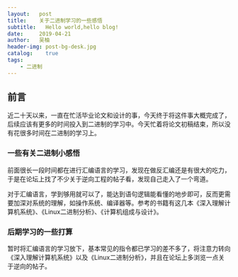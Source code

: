```yaml
---
layout:   post
title:    关于二进制学习的一些感悟
subtitle:   Hello world,hello blog!
date:     2019-04-21
author:   吴柚
header-img: post-bg-desk.jpg
catalog:    true
tags:
    - 二进制
---
```


## 前言

近二十天以来，一直在忙活毕业论文和设计的事，今天终于将这件事大概完成了，后续应该有更多的时间投入到二进制的学习中。今天忙着将论文初稿结束，所以没有花很多时间在二进制的学习上。

### 一些有关二进制小感悟

前面很长一段时间都在进行汇编语言的学习，发现在做反汇编还是有很大的吃力，于是在论坛上找了不少关于逆向工程的帖子看，发现自己走入了一个弯道。

对于汇编语言，学到够用就可以了，能达到语句逻辑能看懂的地步即可，反而更需要加深对系统的理解，如操作系统、编译器等。参考的书籍有这几本《深入理解计算机系统》、《Linux二进制分析》、《计算机组成与设计》。

### 后期学习的一些打算

暂时将汇编语言的学习放下，基本常见的指令都已学习的差不多了，将注意力转向《深入理解计算机系统》以及《Linux二进制分析》，并且在论坛上多浏览一点关于逆向的帖子。

